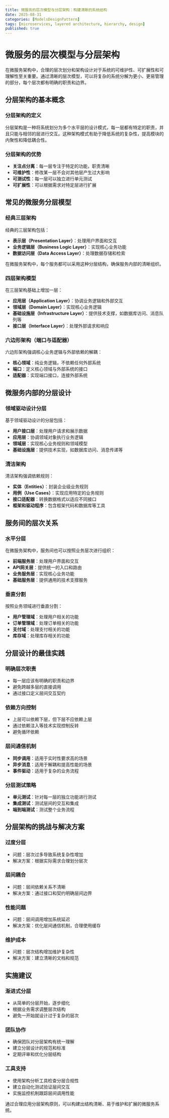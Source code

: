 ```yaml
---
title: 微服务的层次模型与分层架构：构建清晰的系统结构
date: 2025-08-31
categories: [ModelsDesignPattern]
tags: [microservices, layered architecture, hierarchy, design]
published: true
---
```


# 微服务的层次模型与分层架构

在微服务架构中，合理的层次划分和架构设计对于系统的可维护性、可扩展性和可理解性至关重要。通过清晰的层次模型，可以将复杂的系统分解为更小、更易管理的部分，每个层次都有明确的职责和边界。

## 分层架构的基本概念

### 分层架构的定义
分层架构是一种将系统划分为多个水平层的设计模式，每一层都有特定的职责，并且只能与相邻的层进行交互。这种架构模式有助于降低系统的复杂性，提高模块的内聚性和降低耦合性。

### 分层架构的优势
- **关注点分离**：每一层专注于特定的功能，职责清晰
- **可维护性**：修改某一层不会对其他层产生过大影响
- **可测试性**：每一层可以独立进行单元测试
- **可扩展性**：可以根据需求对特定层进行扩展

## 常见的微服务分层模型

### 经典三层架构
经典的三层架构包括：
- **表示层（Presentation Layer）**：处理用户界面和交互
- **业务逻辑层（Business Logic Layer）**：实现核心业务功能
- **数据访问层（Data Access Layer）**：处理数据存储和检索

在微服务架构中，每个服务都可以采用这种分层结构，确保服务内部的清晰组织。

### 四层架构模型
在三层架构基础上增加一层：
- **应用层（Application Layer）**：协调业务逻辑和外部交互
- **领域层（Domain Layer）**：实现核心业务逻辑
- **基础设施层（Infrastructure Layer）**：提供技术支撑，如数据库访问、消息队列等
- **接口层（Interface Layer）**：处理外部请求和响应

### 六边形架构（端口与适配器）
六边形架构强调核心业务逻辑与外部依赖的解耦：
- **核心领域**：纯业务逻辑，不依赖任何外部系统
- **端口**：定义核心领域与外部系统的接口
- **适配器**：实现端口接口，连接外部系统

## 微服务内部的分层设计

### 领域驱动设计分层
基于领域驱动设计的分层包括：
- **用户接口层**：处理用户请求和展示数据
- **应用层**：协调领域对象执行业务逻辑
- **领域层**：实现核心业务规则和领域模型
- **基础设施层**：提供技术实现，如数据库访问、消息传递等

### 清洁架构
清洁架构强调依赖规则：
- **实体（Entities）**：封装企业级业务规则
- **用例（Use Cases）**：实现应用特定的业务规则
- **接口适配器**：转换数据格式以适应不同接口
- **框架和驱动程序**：包含框架代码和数据库等工具

## 服务间的层次关系

### 水平分层
在微服务架构中，服务间也可以按照业务层次进行组织：
- **前端服务层**：处理用户界面和交互
- **API网关层**：提供统一的入口和路由
- **业务服务层**：实现核心业务功能
- **基础服务层**：提供通用的技术支撑服务

### 垂直分割
按照业务领域进行垂直分割：
- **用户管理域**：处理用户相关的功能
- **订单管理域**：处理订单相关的功能
- **支付域**：处理支付相关的功能
- **库存域**：处理库存相关的功能

## 分层设计的最佳实践

### 明确层次职责
- 每一层应该有明确的职责和边界
- 避免跨越多层的直接调用
- 通过接口定义层间交互契约

### 依赖方向控制
- 上层可以依赖下层，但下层不应依赖上层
- 通过依赖注入等技术实现控制反转
- 避免循环依赖

### 层间通信机制
- **同步调用**：适用于实时性要求高的场景
- **异步消息**：适用于解耦和提高性能的场景
- **事件驱动**：适用于复杂的业务流程

### 分层测试策略
- **单元测试**：针对每一层的独立功能进行测试
- **集成测试**：测试层间的交互和集成
- **端到端测试**：测试整个业务流程

## 分层架构的挑战与解决方案

### 过度分层
- 问题：层次过多导致系统复杂性增加
- 解决方案：根据实际需求合理划分层次

### 层间耦合
- 问题：层间依赖关系不清晰
- 解决方案：通过接口和契约明确层间边界

### 性能问题
- 问题：层间调用增加系统延迟
- 解决方案：优化层间通信机制，合理使用缓存

### 维护成本
- 问题：层次结构增加维护复杂性
- 解决方案：建立清晰的文档和规范

## 实施建议

### 渐进式分层
- 从简单的分层开始，逐步细化
- 根据业务需求调整层次结构
- 避免一开始就设计过于复杂的层次

### 团队协作
- 确保团队对分层架构有统一理解
- 建立分层设计的规范和标准
- 定期评审和优化分层结构

### 工具支持
- 使用架构分析工具检查分层合规性
- 建立自动化测试验证层间交互
- 实施监控机制跟踪层间调用性能

通过合理应用分层架构原则，可以构建出结构清晰、易于维护和扩展的微服务系统。